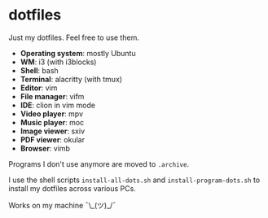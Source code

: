 # dotfiles

Just my dotfiles. Feel free to use them.

- **Operating system**: mostly Ubuntu
- **WM**: i3 (with i3blocks)
- **Shell**: bash
- **Terminal**: alacritty (with tmux)
- **Editor**: vim
- **File manager**: vifm
- **IDE**: clion in vim mode
- **Video player**: mpv
- **Music player**: moc
- **Image viewer**: sxiv
- **PDF viewer**: okular
- **Browser**: vimb

Programs I don't use anymore are moved to ``.archive``.

I use the shell scripts ``install-all-dots.sh`` and ``install-program-dots.sh`` to install my dotfiles across various PCs.

Works on my machine ¯\\\_(ツ)_/¯

